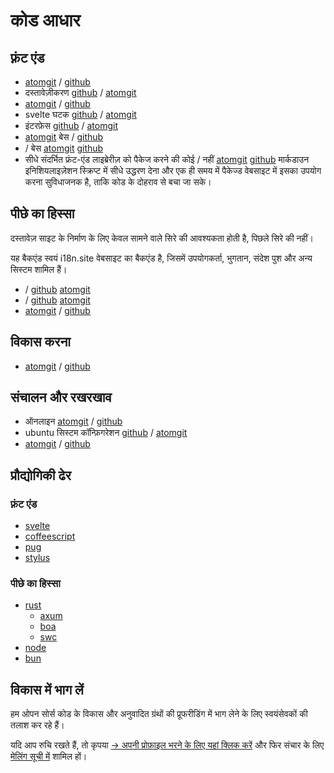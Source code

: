 # कोड आधार

## फ़्रंट एंड

* [atomgit](https://atomgit.com/i18n/proto) / [github](https://github.com/i18n-site/site)
* दस्तावेज़ीकरण [github](https://github.com/i18n-site/md) / [atomgit](https://atomgit.com/i18n/md)
* [atomgit](https://atomgit.com/i18n/18x) / [github](https://github.com/i18n-site/18x)
* svelte घटक [github](https://github.com/i18n-site/plugin) / [atomgit](https://atomgit.com/i18n/plugin)
* इंटरफ़ेस [github](https://github.com/i18n-site/proto) / [atomgit](https://atomgit.com/i18n/proto)
* [atomgit](https://atomgit.com/i18n/lib) बेस / [github](https://github.com/i18n-site/lib)
* / बेस [atomgit](https://atomgit.com/i18n/ie) [github](https://github.com/i18n-site/ie)
* सीधे संदर्भित फ्रंट-एंड लाइब्रेरीज़ को पैकेज करने की कोई / नहीं [atomgit](https://atomgit.com/i18n/x) [github](https://github.com/i18n-site/x)
  मार्कडाउन इनिशियलाइज़ेशन स्क्रिप्ट में सीधे उद्धरण देना और एक ही समय में पैकेज्ड वेबसाइट में इसका उपयोग करना सुविधाजनक है, ताकि कोड के दोहराव से बचा जा सके।

## पीछे का हिस्सा

दस्तावेज़ साइट के निर्माण के लिए केवल सामने वाले सिरे की आवश्यकता होती है, पिछले सिरे की नहीं।

यह बैकएंड स्वयं i18n.site वेबसाइट का बैकएंड है, जिसमें उपयोगकर्ता, भुगतान, संदेश पुश और अन्य सिस्टम शामिल हैं।

* / [github](https://github.com/i18n-api/srv) [atomgit](https://atomgit.com/i18n-api/srv)
* / [github](https://github.com/i18n-api/pub) [atomgit](https://atomgit.com/i18n-api/pub)
* [atomgit](https://atomgit.com/i18n/rust) / [github](https://github.com/i18n-site/rust)

## विकास करना

* [atomgit](https://atomgit.com/i18n-api/srv.docker) / [github](https://github.com/i18n-api/srv.docker)

## संचालन और रखरखाव

* ऑनलाइन [atomgit](https://atomgit.com/i18n-ops/ops) / [github](https://github.com/i18n-ops/ops)
* ubuntu सिस्टम कॉन्फ़िगरेशन [github](https://github.com/i18n-ops/ubuntu) / [atomgit](https://atomgit.com/i18n-ops/ubuntu)
* [atomgit](https://atomgit.com/i18n/cron) / [github](https://github.com/i18n-cron/cron)

## प्रौद्योगिकी ढेर

### फ़्रंट एंड

* [svelte](//svelte.dev)
* [coffeescript](//coffeescript.org)
* [pug](https://github.com/pugjs/pug)
* [stylus](https://stylus.com)

### पीछे का हिस्सा

* [rust](//rust.org)
  * [axum](//github.com/tokio-rs/axum)
  * [boa](//github.com/boa-dev/boa)
  * [swc](//swc.rs)
* [node](//nodejs.org)
* [bun](//bun.dev)

## विकास में भाग लें

हम ओपन सोर्स कोड के विकास और अनुवादित ग्रंथों की प्रूफरीडिंग में भाग लेने के लिए स्वयंसेवकों की तलाश कर रहे हैं।

यदि आप रुचि रखते हैं, तो कृपया [→ अपनी प्रोफ़ाइल भरने के लिए यहां क्लिक करें](https://ggl.link/i18n) और फिर संचार के लिए [मेलिंग सूची में](https://groups.google.com/u/2/g/i18n-site) शामिल हों।